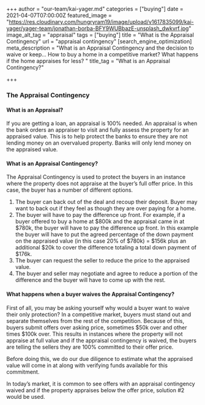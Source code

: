 +++
author = "our-team/kai-yager.md"
categories = ["buying"]
date = 2021-04-07T07:00:00Z
featured_image = "https://res.cloudinary.com/hungryram19/image/upload/v1617835099/kai-yager/yager-team/jonathan-borba-BFY9WUBbazE-unsplash_dwkvrf.jpg"
image_alt_tag = "appraisal"
tags = ["buying"]
title = "What is the Appraisal Contingency"
url = "appraisal contingency"
[search_engine_optimization]
meta_description = "What is an Appraisal Contingency and the decision to waive or keep... How to buy a home in a competitive market? What happens if the home appraises for less? "
title_tag = "What is an Appraisal Contingency?"

+++
### The Appraisal Contingency

#### What is an Appraisal?

If you are getting a loan, an appraisal is 100% needed. An appraisal is when the bank orders an appraiser to visit and fully assess the property for an appraised value. This is to help protect the banks to ensure they are not lending money on an overvalued property. Banks will only lend money on the appraised value.

#### What is an Appraisal Contingency?

The Appraisal Contingency is used to protect the buyers in an instance where the property does not appraise at the buyer’s full offer price. In this case, the buyer has a number of different options.

1. The buyer can back out of the deal and recoup their deposit. Buyer may want to back out if they feel as though they are over paying for a home.
2. The buyer will have to pay the difference up front. For example, if a buyer offered to buy a home at $800k and the appraisal came in at $780k, the buyer will have to pay the difference up front. In this example the buyer will have to put the agreed percentage of the down payment on the appraised value (in this case 20% of $780k) = $156k plus an additional $20k to cover the difference totaling a total down payment of $176k.
3. The buyer can request the seller to reduce the price to the appraised value.
4. The buyer and seller may negotiate and agree to reduce a portion of the difference and the buyer will have to come up with the rest.

#### What happens when a buyer waives the Appraisal Contingency?

First of all, you may be asking yourself why would a buyer want to waive their only protection? In a competitive market, buyers must stand out and separate themselves from the rest of the competition. Because of this, buyers submit offers over asking price, sometimes $50k over and other times $100k over. This results in instances where the property will not appraise at full value and if the appraisal contingency is waived, the buyers are telling the sellers they are 100% committed to their offer price.

Before doing this, we do our due diligence to estimate what the appraised value will come in at along with verifying funds available for this commitment.

In today’s market, it is common to see offers with an appraisal contingency waived and if the property appraises below the offer price, solution #2 would be used.